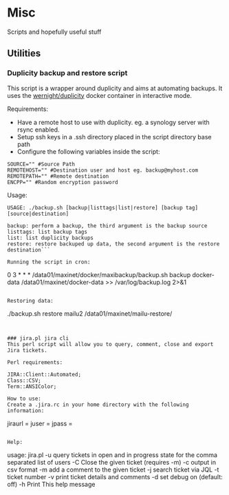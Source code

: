 # Misc
Scripts and hopefully useful stuff

## Utilities

### Duplicity backup and restore script
This script is a wrapper around duplicity and aims at automating backups. It uses the [wernight/duplicity](https://hub.docker.com/r/wernight/duplicity/) docker container in interactive mode.

Requirements:

* Have a remote host to use with duplicity. eg. a synology server with rsync enabled.
* Setup ssh keys in a .ssh directory placed in the script directory base path 
* Configure the following variables inside the script:
```
SOURCE="" #Source Path
REMOTEHOST="" #Destination user and host eg. backup@myhost.com
REMOTEPATH="" #Remote destination
ENCPP="" #Random encryption password
```

Usage:
```
USAGE: ./backup.sh [backup|listtags|list|restore] [backup tag] [source|destination]

backup: perform a backup, the third argument is the backup source
listtags: list backup tags
list: list duplicity backups
restore: restore backuped up data, the second argument is the restore destination```

Running the script in cron:
```
0 3 * * * /data01/maxinet/docker/maxibackup/backup.sh backup docker-data /data01/maxinet/docker-data >> /var/log/backup.log 2>&1
```

Restoring data:
```
./backup.sh restore mailu2 /data01/maxinet/mailu-restore/
```


### jira.pl jira cli
This perl script will allow you to query, comment, close and export Jira tickets.

Perl requirements:

JIRA::Client::Automated;
Class::CSV;
Term::ANSIColor;

How to use:
Create a .jira.rc in your home directory with the following information:
```
jiraurl = <your jira url>
juser = <username>
jpass = <password>
```

Help:
```
usage: jira.pl
        -u query tickets in open and in progress state for the comma separated list of users
        -C Close the given ticket (requires -m)
        -c output in csv format
        -m add a comment to the given ticket
        -j search ticket via JQL
        -t ticket number
        -v print ticket details and comments
        -d set debug on (default: off)
        -h Print This help message
```
